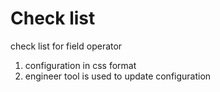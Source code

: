 # Check list
check list  for field operator
1. configuration in css format
2. engineer tool is used to update configuration

